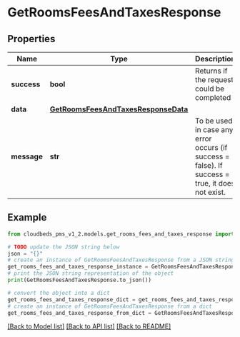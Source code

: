 # GetRoomsFeesAndTaxesResponse


## Properties

Name | Type | Description | Notes
------------ | ------------- | ------------- | -------------
**success** | **bool** | Returns if the request could be completed | [optional] 
**data** | [**GetRoomsFeesAndTaxesResponseData**](GetRoomsFeesAndTaxesResponseData.md) |  | [optional] 
**message** | **str** | To be used in case any error occurs (if success &#x3D; false). If success &#x3D; true, it does not exist. | [optional] 

## Example

```python
from cloudbeds_pms_v1_2.models.get_rooms_fees_and_taxes_response import GetRoomsFeesAndTaxesResponse

# TODO update the JSON string below
json = "{}"
# create an instance of GetRoomsFeesAndTaxesResponse from a JSON string
get_rooms_fees_and_taxes_response_instance = GetRoomsFeesAndTaxesResponse.from_json(json)
# print the JSON string representation of the object
print(GetRoomsFeesAndTaxesResponse.to_json())

# convert the object into a dict
get_rooms_fees_and_taxes_response_dict = get_rooms_fees_and_taxes_response_instance.to_dict()
# create an instance of GetRoomsFeesAndTaxesResponse from a dict
get_rooms_fees_and_taxes_response_from_dict = GetRoomsFeesAndTaxesResponse.from_dict(get_rooms_fees_and_taxes_response_dict)
```
[[Back to Model list]](../README.md#documentation-for-models) [[Back to API list]](../README.md#documentation-for-api-endpoints) [[Back to README]](../README.md)


